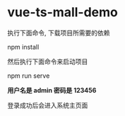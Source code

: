 # vue-ts-mall-demo

执行下面命令, 下载项目所需要的依赖


npm install


然后执行下面命令来启动项目

npm run serve



**用户名是 admin  密码是 123456**

登录成功后会进入系统主页面




